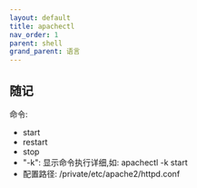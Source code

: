 ```yaml
---
layout: default
title: apachectl
nav_order: 1
parent: shell
grand_parent: 语言
---
```


## 随记

命令:

- start
- restart
- stop
- "-k": 显示命令执行详细,如: apachectl -k start
- 配置路径: /private/etc/apache2/httpd.conf


